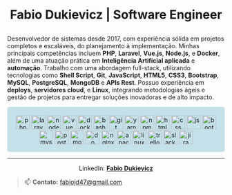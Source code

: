 # <div align="center">Fabio Dukievicz | Software Engineer</div>

<div style="margin-top: 30px"></div>

Desenvolvedor de sistemas desde 2017, com experiência sólida em projetos completos e escaláveis,
do planejamento à implementação. Minhas principais competências incluem **PHP**, **Laravel**, **Vue.js**,
**Node.js**, e **Docker**, além de uma atuação prática em **Inteligência Artificial aplicada** e **automação**.
Trabalho com uma abordagem full-stack, utilizando tecnologias como **Shell Script**, **Git**, **JavaScript**,
**HTML5**, **CSS3**, **Bootstrap**, **MySQL**, **PostgreSQL**, **MongoDB** e **APIs Rest**.
Possuo experiência em **deploys**, **servidores cloud**, e **Linux**, integrando metodologias ágeis
e gestão de projetos para entregar soluções inovadoras e de alto impacto.

<p style="background: #c4e1ea; padding: 20px 20px 15px; border-radius: 5px" align="center">
  <img
    src="https://cdn.jsdelivr.net/gh/devicons/devicon/icons/php/php-original.svg"
    alt="php"
    width="32"
  />
  <img
    src="https://cdn.jsdelivr.net/gh/devicons/devicon@latest/icons/laravel/laravel-original-wordmark.svg"
    alt="laravel"
    width="32"
  />
  <img
    src="https://cdn.jsdelivr.net/gh/devicons/devicon/icons/nodejs/nodejs-original-wordmark.svg"
    alt="node"
    width="32"
  />
  <img
    src="https://cdn.jsdelivr.net/gh/devicons/devicon/icons/vuejs/vuejs-original-wordmark.svg"
    alt="vue"
    width="32"
  />
  <img
    src="https://cdn.jsdelivr.net/gh/devicons/devicon/icons/docker/docker-original-wordmark.svg"
    alt="docker"
    width="32"
  />
  <img
    src="https://cdn.jsdelivr.net/gh/devicons/devicon/icons/bash/bash-original.svg"
    alt="bash"
    width="32"
  />
  <img
    src="https://cdn.jsdelivr.net/gh/devicons/devicon/icons/git/git-original-wordmark.svg"
    alt="git"
    width="32"
  />
  <img
    src="https://cdn.jsdelivr.net/gh/devicons/devicon/icons/yarn/yarn-original-wordmark.svg"
    alt="yarn"
    width="32"
  />
  <img
    src="https://cdn.jsdelivr.net/gh/devicons/devicon/icons/npm/npm-original-wordmark.svg"
    alt="npm"
    width="32"
  />
  <img
    src="https://cdn.jsdelivr.net/gh/devicons/devicon/icons/html5/html5-original-wordmark.svg"
    alt="html"
    width="32"
  />
  <img
    src="https://cdn.jsdelivr.net/gh/devicons/devicon/icons/css3/css3-original-wordmark.svg"
    alt="css"
    width="32"
  />
  <img
    src="https://cdn.jsdelivr.net/gh/devicons/devicon/icons/javascript/javascript-original.svg"
    alt="js"
    width="32"
  />
  <img
    src="https://cdn.jsdelivr.net/gh/devicons/devicon/icons/bootstrap/bootstrap-original.svg"
    alt="bootstrap"
    width="32"
  />
  <img
    src="https://cdn.jsdelivr.net/gh/devicons/devicon/icons/mysql/mysql-original-wordmark.svg"
    alt="mysql"
    width="32"
  />
  <img
    src="https://cdn.jsdelivr.net/gh/devicons/devicon/icons/postgresql/postgresql-original-wordmark.svg"
    alt="postgre"
    width="32"
  />
  <img
    src="https://cdn.jsdelivr.net/gh/devicons/devicon/icons/mongodb/mongodb-original-wordmark.svg"
    alt="mongo"
    width="32"
  />
  <img
    src="https://cdn.jsdelivr.net/gh/devicons/devicon/icons/digitalocean/digitalocean-original.svg"
    alt="do"
    width="32"
  />
  <img
    src="https://cdn.jsdelivr.net/gh/devicons/devicon/icons/nginx/nginx-original.svg"
    alt="nginx"
    width="32"
  />
  <img
    src="https://cdn.jsdelivr.net/gh/devicons/devicon/icons/apache/apache-original.svg"
    alt="apache"
    width="32"
  />
  <img
    src="https://cdn.jsdelivr.net/gh/devicons/devicon/icons/linux/linux-original.svg"
    alt="linux"
    width="32"
  />
  <img
    src="https://cdn.jsdelivr.net/gh/devicons/devicon/icons/trello/trello-plain-wordmark.svg"
    alt="trello"
    width="32"
  />
  <img
    src="https://cdn.jsdelivr.net/gh/devicons/devicon/icons/slack/slack-original.svg"
    alt="slack"
    width="32"
  />
  <img
    src="https://cdn.jsdelivr.net/gh/devicons/devicon/icons/jira/jira-original-wordmark.svg"
    alt="jira"
    width="32"
  />
</p>

---

<p align="center">
  LinkedIn:
  <b>
    <a href="https://www.linkedin.com/in/fabio-dukievicz/">Fabio Dukievicz</a>
  </b>
</p>

> 📫 **Contato:** fabiojd47@gmail.com
